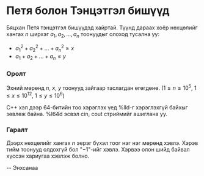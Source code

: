 Петя болон Тэнцэтгэл бишүүд
===========================
 
Бяцхан Петя тэнцэтгэл бишүүдэд хайртай. Түүнд дараах хоёр нөхцөлийг хангах $n$ ширхэг $a_1, a_2, ... , a_n$ тоонуудыг олоход тусална уу:
 
* $a_1^2 + a_2^2 + ... + a_n^2 ≥ x$
* $a_1 + a_2 + ... + a_n ≤ y$
 
### Оролт
Эхний мөрөнд $n$, $x$, $y$ тоонууд зайгаар таслагдан өгөгдөнө. ($1 ≤ n ≤ 10^5$, $1 ≤ x ≤ 10^{12}$, $1 ≤ y ≤ 10^6$)
 
C++ хэл дээр 64-битийн тоо хэрэглэх үед %lld-г хэрэглэхгүй байхыг зөвлөж байна. %I64d эсвэл cin, cout стриймийг ашиглана уу.
 
### Гаралт
Дээрх нөхцөлийг хангах $n$ эерэг бүхэл тоог нэг нэг мөрөнд хэвлэ. Хэрэв тийм тоонууд олдохгүй бол "$-1$"-ийг хэвлэ. Хэрвээ олон шийд байвал хүссэн хариугаа хэвлэж болно.
 
-- Энхсанаа
